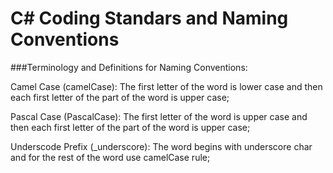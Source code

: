 # C# Coding Standars and Naming Conventions
###Terminology and Definitions for Naming Conventions:

Camel Case (camelCase): The first letter of the word is lower case and then each first letter of the part of the word is upper case;

Pascal Case (PascalCase): The first letter of the word is upper case and then each first letter of the part of the word is upper case;

Underscode Prefix (_underscore): The word begins with underscore char and for the rest of the word use camelCase rule;
